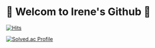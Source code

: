 # 🎀 Welcom to Irene's Github 🎀

[![Hits](https://hits.seeyoufarm.com/api/count/incr/badge.svg?url=https%3A%2F%2Fgithub.com%2Fgjbae1212%2Fhit-counter&count_bg=%238D8D8D&title_bg=%23E2BBB4&icon=houzz.svg&icon_color=%238D8D8D&title=Hits&edge_flat=true)](https://hits.seeyoufarm.com)

[![Solved.ac Profile](http://mazassumnida.wtf/api/v2/generate_badge?boj=irenelove112)](https://solved.ac/irenelove112)
